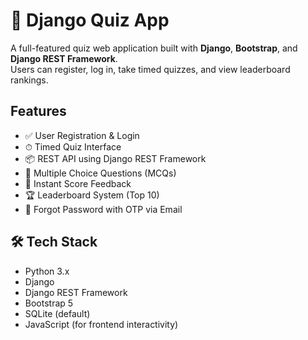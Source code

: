 # 🧠 Django Quiz App

A full-featured quiz web application built with **Django**, **Bootstrap**, and **Django REST Framework**.  
Users can register, log in, take timed quizzes, and view leaderboard rankings.

## Features

- ✅ User Registration & Login
- ⏱ Timed Quiz Interface
- 📦 REST API using Django REST Framework
- 🧪 Multiple Choice Questions (MCQs)
- 🧾 Instant Score Feedback
- 🏆 Leaderboard System (Top 10)
- 🔐 Forgot Password with OTP via Email

## 🛠️ Tech Stack

- Python 3.x
- Django
- Django REST Framework
- Bootstrap 5
- SQLite (default)
- JavaScript (for frontend interactivity)
